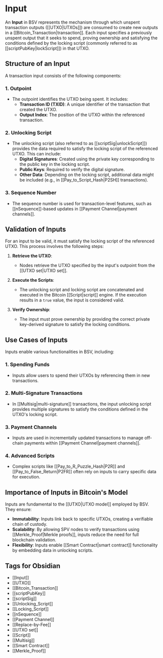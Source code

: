 # Input

An **Input** in BSV represents the mechanism through which unspent transaction outputs ([[UTXO|UTXOs]]) are consumed to create new outputs in a [[Bitcoin_Transaction|transaction]]. Each input specifies a previously unspent output that it seeks to spend, proving ownership and satisfying the conditions defined by the locking script (commonly referred to as [[scriptPubKey|lockScript]]) in that UTXO.

## Structure of an Input

A transaction input consists of the following components:

### 1. **Outpoint**
   - The outpoint identifies the UTXO being spent. It includes:
     - **Transaction ID (TXID)**: A unique identifier of the transaction that created the UTXO.
     - **Output Index**: The position of the UTXO within the referenced transaction.

### 2. **Unlocking Script**
   - The unlocking script (also referred to as [[scriptSig|unlockScript]]) provides the data required to satisfy the locking script of the referenced UTXO. This can include:
     - **Digital Signatures**: Created using the private key corresponding to the public key in the locking script.
     - **Public Keys**: Required to verify the digital signature.
     - **Other Data**: Depending on the locking script, additional data might be included (e.g., in [[Pay_to_Script_Hash|P2SH]] transactions).

### 3. **Sequence Number**
   - The sequence number is used for transaction-level features, such as [[nSequence]]-based updates in [[Payment Channel|payment channels]]. 

## Validation of Inputs

For an input to be valid, it must satisfy the locking script of the referenced UTXO. This process involves the following steps:

1. **Retrieve the UTXO**:
   - Nodes retrieve the UTXO specified by the input's outpoint from the [[UTXO set|UTXO set]].

2. **Execute the Scripts**:
   - The unlocking script and locking script are concatenated and executed in the Bitcoin [[Script|script]] engine. If the execution results in a `true` value, the input is considered valid.

3. **Verify Ownership**:
   - The input must prove ownership by providing the correct private key-derived signature to satisfy the locking conditions.

## Use Cases of Inputs

Inputs enable various functionalities in BSV, including:

### 1. **Spending Funds**
   - Inputs allow users to spend their UTXOs by referencing them in new transactions.

### 2. **Multi-Signature Transactions**
   - In [[Multisig|multi-signature]] transactions, the input unlocking script provides multiple signatures to satisfy the conditions defined in the UTXO's locking script.

### 3. **Payment Channels**
   - Inputs are used in incrementally updated transactions to manage off-chain payments within [[Payment Channel|payment channels]].

### 4. **Advanced Scripts**
   - Complex scripts like [[Pay_to_R_Puzzle_Hash|P2R]] and [[Pay_to_False_Return|P2FR]] often rely on inputs to carry specific data for execution.

## Importance of Inputs in Bitcoin's Model

Inputs are fundamental to the [[UTXO|UTXO model]] employed by BSV. They ensure:

- **Immutability**: Inputs link back to specific UTXOs, creating a verifiable chain of custody.
- **Scalability**: By allowing SPV nodes to verify transactions using [[Merkle_Proof|Merkle proofs]], inputs reduce the need for full blockchain validation.
- **Flexibility**: Inputs enable [[Smart Contract|smart contract]] functionality by embedding data in unlocking scripts.

## Tags for Obsidian

- [[Input]]
- [[UTXO]]
- [[Bitcoin_Transaction]]
- [[scriptPubKey]]
- [[scriptSig]]
- [[Unlocking_Script]]
- [[Locking_Script]]
- [[nSequence]]
- [[Payment Channel]]
- [[Replace-by-Fee]]
- [[UTXO set]]
- [[Script]]
- [[Multisig]]
- [[Smart Contract]]
- [[Merkle_Proof]]


